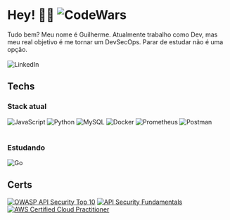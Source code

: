 # Hey! 👋🏻  ![CodeWars](https://www.codewars.com/users/Like301/badges/small)
Tudo bem? Meu nome é Guilherme. Atualmente trabalho como Dev, mas meu real objetivo é me tornar um DevSecOps. 
Parar de estudar não é uma opção. <br><br>
![LinkedIn](https://img.shields.io/badge/Linkedin-%230A66C2?style=for-the-badge&logo=LinkedIn&logoColor=white) 
<br>
## Techs
### Stack atual
![JavaScript](https://img.shields.io/badge/Javascript-white?style=for-the-badge&logo=Javascript)
![Python](https://img.shields.io/badge/Python-white?style=for-the-badge&logo=Python)
![MySQL](https://img.shields.io/badge/MySQL-white?style=for-the-badge&logo=MySQL)
![Docker](https://img.shields.io/badge/Docker-white?style=for-the-badge&logo=Docker)
![Prometheus](https://img.shields.io/badge/Prometheus-white?style=for-the-badge&logo=Prometheus)
![Postman](https://img.shields.io/badge/Postman-white?style=for-the-badge&logo=Postman&logoColor=%23FF6C37)
<br><br>
### Estudando
![Go](https://img.shields.io/badge/Go-%23DDDDDD?style=for-the-badge&logo=Go)

## Certs
<!--START_SECTION:badges-->
[![OWASP API Security Top 10](https://images.credly.com/size/110x110/images/66fb5b06-7caf-4b23-a0c3-d262ba57e3c2/image.png)](http://www.credly.com/badges/485ea3bd-efd0-4c42-976a-acaa9ab0b6b7 "OWASP API Security Top 10")
[![API Security Fundamentals](https://images.credly.com/size/110x110/images/4f17161c-0357-416f-8507-04f4517b1c2f/image.png)](http://www.credly.com/badges/c74102c9-225c-41fb-876f-1c22c86d53d2 "API Security Fundamentals")
[![AWS Certified Cloud Practitioner](https://images.credly.com/size/110x110/images/00634f82-b07f-4bbd-a6bb-53de397fc3a6/image.png)](http://www.credly.com/badges/08249c42-f151-4c0c-bd7d-33ea7bd6b58b "AWS Certified Cloud Practitioner")
<!--END_SECTION:badges-->
